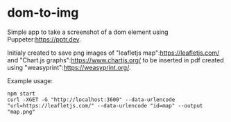 # dom-to-img

Simple app to take a screenshot of a dom element using Puppeter:https://pptr.dev.

Initialy created to save png images of "leafletjs map":https://leafletjs.com/ and "Chart.js graphs":https://www.chartjs.org/ to be inserted in pdf created using "weasyprint":https://weasyprint.org/.

Example usage:

```
npm start
curl -XGET -G "http://localhost:3600" --data-urlencode "url=https://leafletjs.com/" --data-urlencode "id=map" --output "map.png"
```
